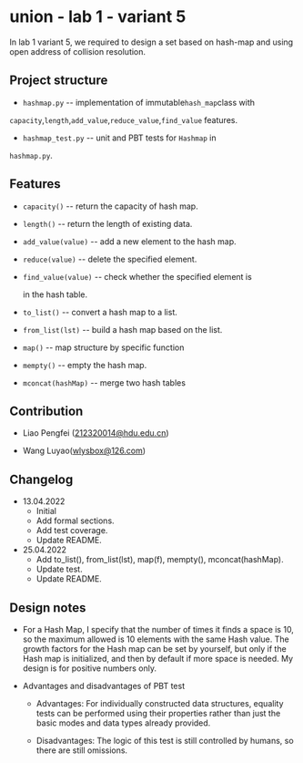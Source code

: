 # union - lab 1 - variant 5

In lab 1 variant 5, we required to design a set based on hash-map and
using open address of collision resolution.

## Project structure

- `hashmap.py` -- implementation of immutable`hash_map`class with

`capacity`,`length`,`add_value`,`reduce_value`,`find_value`
features.

- `hashmap_test.py` -- unit and PBT tests for `Hashmap` in

`hashmap.py`.

## Features

- `capacity()` -- return the capacity of hash map.

- `length()` -- return the length of existing data.

- `add_value(value)` -- add a new element to the hash map.

- `reduce(value)` -- delete the specified element.

- `find_value(value)` -- check whether the specified element is

  in the hash table.

- `to_list()` -- convert a hash map to a list.

- `from_list(lst)` -- build a hash map based on the list.

- `map()` -- map structure by specific function

- `mempty()` -- empty the hash map.

- `mconcat(hashMap)` -- merge two hash tables

## Contribution

- Liao Pengfei (212320014@hdu.edu.cn)

- Wang Luyao(wlysbox@126.com)

## Changelog

- 13.04.2022
  - Initial
  - Add formal sections.
  - Add test coverage.
  - Update README.
- 25.04.2022
  - Add to_list(), from_list(lst), map(f), mempty(), mconcat(hashMap).
  - Update test.
  - Update README.

## Design notes

- For a Hash Map, I specify that the number of times it finds a
  space is 10, so the maximum allowed is 10 elements with the same
  Hash value. The growth factors for the Hash map can be set by
  yourself, but only if the Hash map is initialized, and then by default
  if more space is needed. My design is for positive numbers only.

- Advantages and disadvantages of PBT test

  - Advantages: For individually constructed data structures,
    equality tests can be performed using their properties rather
    than just the basic modes and data types already provided.

  - Disadvantages: The logic of this test is still controlled by
    humans, so there are still omissions.
